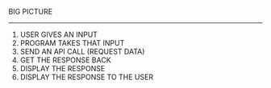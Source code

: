 BIG PICTURE 

----------

1. USER GIVES AN INPUT
2. PROGRAM TAKES THAT INPUT
3. SEND AN API CALL (REQUEST DATA)
4. GET THE RESPONSE BACK
5. DISPLAY THE RESPONSE
6. DISPLAY THE RESPONSE TO THE USER